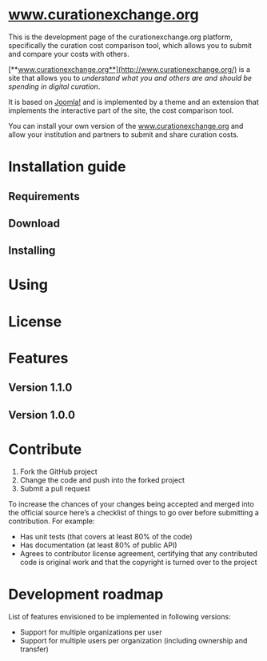 www.curationexchange.org
====

This is the development page of the curationexchange.org platform, specifically the curation cost comparison tool, which allows you to submit and compare your costs with others.

[**www.curationexchange.org**](http://www.curationexchange.org/) is a site that allows you to *understand what you and others are and should be spending in digital curation*.

It is based on [Joomla!](http://www.joomla.org/) and is implemented by a theme and an extension that implements the interactive part of the site, the cost comparison tool.

You can install your own version of the www.curationexchange.org and allow your institution and partners to submit and share curation costs.

# Installation guide

## Requirements

## Download

## Installing

# Using

# License

# Features

## Version 1.1.0

## Version 1.0.0

# Contribute
1. Fork the GitHub project
2. Change the code and push into the forked project
3. Submit a pull request

To increase the chances of your changes being accepted and merged into the official source here’s a checklist of things to go over before submitting a contribution. For example:
* Has unit tests (that covers at least 80% of the code)
* Has documentation (at least 80% of public API)
* Agrees to contributor license agreement, certifying that any contributed code is original work and that the copyright is turned over to the project

# Development roadmap
List of features envisioned to be implemented in following versions:
* Support for multiple organizations per user
* Support for multiple users per organization (including ownership and transfer)
